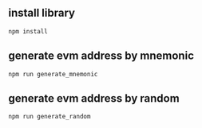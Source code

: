 ## install library

```
npm install
```

## generate evm address by mnemonic

```
npm run generate_mnemonic
```

## generate evm address by random

```
npm run generate_random
```
